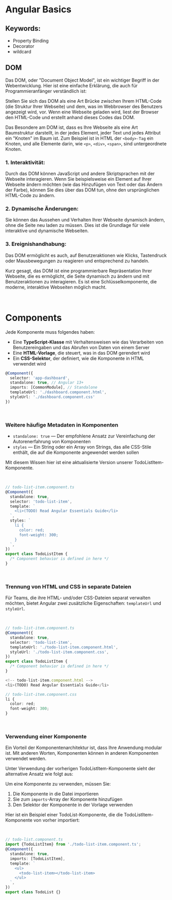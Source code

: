 # Angular Basics

## Keywords:

- Property Binding
- Decorator
- wildcard

## DOM

Das DOM, oder "Document Object Model", ist ein wichtiger Begriff in der Webentwicklung. Hier ist eine einfache Erklärung, die auch für Programmieranfänger verständlich ist:

Stellen Sie sich das DOM als eine Art Brücke zwischen Ihrem HTML-Code (die Struktur Ihrer Webseite) und dem, was im Webbrowser des Benutzers angezeigt wird, vor. Wenn eine Webseite geladen wird, liest der Browser den HTML-Code und erstellt anhand dieses Codes das DOM.

Das Besondere am DOM ist, dass es Ihre Webseite als eine Art Baumstruktur darstellt, in der jedes Element, jeder Text und jedes Attribut ein "Knoten" im Baum ist. Zum Beispiel ist in HTML der `<body>-Tag` ein Knoten, und alle Elemente darin, wie `<p>`, `<div>`, `<span>`, sind untergeordnete Knoten.

### 1. Interaktivität: 
Durch das DOM können JavaScript und andere Skriptsprachen mit der Webseite interagieren. Wenn Sie beispielsweise ein Element auf Ihrer Webseite ändern möchten (wie das Hinzufügen von Text oder das Ändern der Farbe), können Sie dies über das DOM tun, ohne den ursprünglichen HTML-Code zu ändern.

### 2. Dynamische Änderungen: 
Sie können das Aussehen und Verhalten Ihrer Webseite dynamisch ändern, ohne die Seite neu laden zu müssen. Dies ist die Grundlage für viele interaktive und dynamische Webseiten.

### 3. Ereignishandhabung: 
Das DOM ermöglicht es auch, auf Benutzeraktionen wie Klicks, Tastendruck oder Mausbewegungen zu reagieren und entsprechend zu handeln.

Kurz gesagt, das DOM ist eine programmierbare Repräsentation Ihrer Webseite, die es ermöglicht, die Seite dynamisch zu ändern und mit Benutzeraktionen zu interagieren. Es ist eine Schlüsselkomponente, die moderne, interaktive Webseiten möglich macht.







<br>

# Components

Jede Komponente muss folgendes haben:

- Eine **TypeScript-Klasse** mit Verhaltensweisen wie das Verarbeiten von Benutzereingaben und das Abrufen von Daten von einem Server
- Eine **HTML-Vorlage**, die steuert, was in das DOM gerendert wird
- Ein **CSS-Selektor**, der definiert, wie die Komponente in HTML verwendet wird

```ts
@Component({
  selector: 'app-dashboard',
  standalone: true, // Angular 13+
  imports: [CommonModule], // Standalone
  templateUrl: './dashboard.component.html', 
  styleUrl: './dashboard.component.css' 
})
```

<br>

### Weitere häufige Metadaten in Komponenten
- `standalone: true` — Der empfohlene Ansatz zur Vereinfachung der Autorenerfahrung von Komponenten
- `styles` — Ein String oder ein Array von Strings, das alle CSS-Stile enthält, die auf die Komponente angewendet werden sollen

Mit diesem Wissen hier ist eine aktualisierte Version unserer TodoListItem-Komponente.

<br>

```ts
// todo-list-item.component.ts
@Component({
  standalone: true,
  selector: 'todo-list-item',
  template: `
    <li>(TODO) Read Angular Essentials Guide</li>
  `,
  styles: `
    li {
      color: red;
      font-weight: 300;
    }
  `,
})
export class TodoListItem {
  /* Component behavior is defined in here */
}
```

<br>

### Trennung von HTML und CSS in separate Dateien
Für Teams, die ihre HTML- und/oder CSS-Dateien separat verwalten möchten, bietet Angular zwei zusätzliche Eigenschaften: `templateUrl` und `styleUrl`.

<br>

```ts
// todo-list-item.component.ts
@Component({
  standalone: true,
  selector: 'todo-list-item',
  templateUrl: './todo-list-item.component.html',
  styleUrl: './todo-list-item.component.css',
})
export class TodoListItem {
  /* Component behavior is defined in here */
}
```

```ts
<!-- todo-list-item.component.html -->
<li>(TODO) Read Angular Essentials Guide</li>
```

```ts
// todo-list-item.component.css
li {
  color: red;
  font-weight: 300;
}
```

<br>

### Verwendung einer Komponente
Ein Vorteil der Komponentenarchitektur ist, dass Ihre Anwendung modular ist. Mit anderen Worten, Komponenten können in anderen Komponenten verwendet werden.

Unter Verwendung der vorherigen TodoListItem-Komponente sieht der alternative Ansatz wie folgt aus:

Um eine Komponente zu verwenden, müssen Sie:

1. Die Komponente in die Datei importieren
2. Sie zum `imports`-Array der Komponente hinzufügen
3. Den Selektor der Komponente in der Vorlage verwenden

Hier ist ein Beispiel einer TodoList-Komponente, die die TodoListItem-Komponente von vorher importiert:

<br>

```ts
// todo-list.component.ts
import {TodoListItem} from './todo-list-item.component.ts';
@Component({
  standalone: true,
  imports: [TodoListItem],
  template: `
    <ul>
      <todo-list-item></todo-list-item>
    </ul>
  `,
})
export class TodoList {}
```